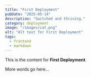 ```yaml
---
title: "First Deployment"
pubDate: "2025-05-14"
description: "Switched and thriving."
category: deployment
image: "/images/cat.png"
alt: "Alt text for First Deployment"
tags:
  - frontend
  - markdown
---
```


This is the content for **First Deployment**.

More words go here...
